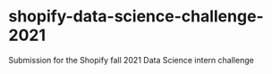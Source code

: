 # shopify-data-science-challenge-2021
Submission for the Shopify fall 2021 Data Science intern challenge
